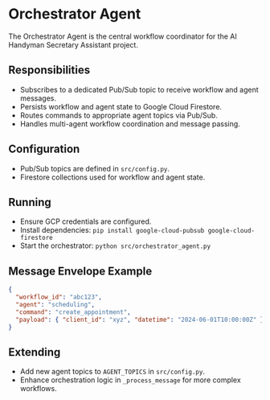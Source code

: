 # Orchestrator Agent

The Orchestrator Agent is the central workflow coordinator for the AI Handyman Secretary Assistant project.

## Responsibilities
- Subscribes to a dedicated Pub/Sub topic to receive workflow and agent messages.
- Persists workflow and agent state to Google Cloud Firestore.
- Routes commands to appropriate agent topics via Pub/Sub.
- Handles multi-agent workflow coordination and message passing.

## Configuration
- Pub/Sub topics are defined in `src/config.py`.
- Firestore collections used for workflow and agent state.

## Running
- Ensure GCP credentials are configured.
- Install dependencies: `pip install google-cloud-pubsub google-cloud-firestore`
- Start the orchestrator: `python src/orchestrator_agent.py`

## Message Envelope Example
```json
{
  "workflow_id": "abc123",
  "agent": "scheduling",
  "command": "create_appointment",
  "payload": { "client_id": "xyz", "datetime": "2024-06-01T10:00:00Z" }
}
```

## Extending
- Add new agent topics to `AGENT_TOPICS` in `src/config.py`.
- Enhance orchestration logic in `_process_message` for more complex workflows.
